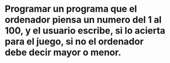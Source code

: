 # Programar un programa que el ordenador piensa un numero del 1 al 100, y el usuario escribe, si lo acierta para el juego, si no el ordenador debe decir mayor o menor.
